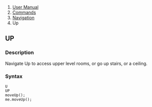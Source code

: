 <ol class="breadcrumb">
  <li><a href="#/docs/contents">User Manual</a></li>
  <li><a href="#/docs/commands">Commands</a></li>
  <li><a href="#/docs/navigation">Navigation</a></li>
  <li class="active">Up</li>
</ol>

## UP

### Description

Navigate Up to access upper level rooms, or go up stairs, or a ceiling.

### Syntax

    U
    UP
    moveUp();
    me.moveUp();
